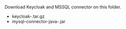 Download Keycloak and MSSQL connector on this folder.

- keycloak-<version>.tar.gz
- mysql-connector-java-<version>.jar